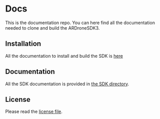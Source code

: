Docs
====

This is the documentation repo. You can here find all the documentation needed to clone and build the ARDroneSDK3.

Installation 
-----------
All the documentation to install and build the SDK is [here](https://github.com/ARDroneSDK3/Docs/blob/master/Installation/INSTALL)

Documentation
-------------
All the SDK documentation is provided in [the SDK directory](https://github.com/ARDroneSDK3/Docs/tree/master/SDK).

License
-------
Please read the [license file](https://github.com/ARDroneSDK3/Docs/blob/master/LICENSE.md).
